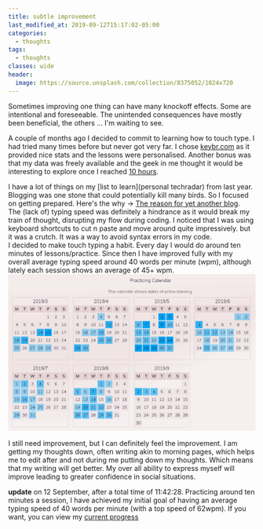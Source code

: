 ```yaml
---
title: subtle improvement
last_modified_at: 2019-09-12T15:17:02-05:00
categories:
  - thoughts
tags:
  - thoughts
classes: wide
header:
  image: https://source.unsplash.com/collection/8375052/1024x720
---
```

Sometimes improving one thing can have many knockoff effects. Some are intentional and foreseeable. The unintended consequences have mostly been beneficial, the others ... I'm waiting to see.

A couple of months ago I decided to commit to learning how to touch type.
I had tried many times before but never got very far. I chose [keybr.com](https://www.keybr.com) as it provided nice stats and the lessons were personalised. Another bonus was that my data was freely available and the geek in me thought it would be interesting to explore once I reached [10 hours](soon.tm).

I have a lot of things on my [list to learn](personal techradar) from last year.<br>
Blogging was one stone that could potentially kill many birds. So I focused on getting prepared. Here's the why -> [The reason for yet another blog](soon.tm).<br>
The (lack of) typing speed was definitely a hindrance as it would break my train of thought, disrupting my flow during coding. I noticed that I was using keyboard shortcuts to cut n paste and move around quite impressively. but it was a crutch.
It was a way to avoid syntax errors in my code. <br>
I decided to make touch typing a habit. Every day I would do around ten minutes of lessons/practice. Since then I have improved fully with my overall average typing speed around 40 words per minute (wpm), although lately each session shows an average of 45+ wpm.
![practice days](/assets/images/typing-cal.PNG)

I still need improvement, but I can definitely feel the improvement. I am getting my thoughts down, often writing akin to morning pages, which helps me to edit after and not during me putting down my thoughts. Which means that my writing will get better. My over all ability to express myself will improve leading to greater confidence in social situations.

__update__
on 12 September, after a total time of 11:42:28. Practicing around ten minutes a session, I have achieved my initial goal of having an average typing speed of 40 words per minute (with a top speed of 62wpm).
If you want, you can view my [current progress](https://www.keybr.com/profile/n2mtbj6)
